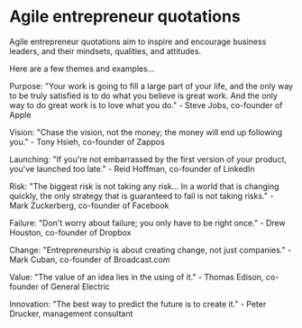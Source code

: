 # Agile entrepreneur quotations

Agile entrepreneur quotations aim to inspire and encourage business leaders, and their mindsets, qualities, and attitudes.

Here are a few themes and examples…

Purpose: "Your work is going to fill a large part of your life, and the only way to be truly satisfied is to do what you believe is great work. And the only way to do great work is to love what you do." - Steve Jobs, co-founder of Apple

Vision: "Chase the vision, not the money; the money will end up following you." - Tony Hsieh, co-founder of Zappos

Launching: "If you're not embarrassed by the first version of your product, you've launched too late." - Reid Hoffman, co-founder of LinkedIn

Risk: "The biggest risk is not taking any risk... In a world that is changing quickly, the only strategy that is guaranteed to fail is not taking risks." - Mark Zuckerberg, co-founder of Facebook

Failure: "Don't worry about failure; you only have to be right once." - Drew Houston, co-founder of Dropbox

Change: "Entrepreneurship is about creating change, not just companies." - Mark Cuban, co-founder of Broadcast.com

Value: "The value of an idea lies in the using of it." - Thomas Edison, co-founder of General Electric

Innovation: "The best way to predict the future is to create it." - Peter Drucker, management consultant

